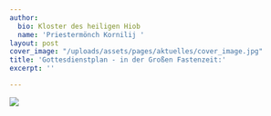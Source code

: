 ```yaml
---
author:
  bio: Kloster des heiligen Hiob
  name: 'Priestermönch Kornilij '
layout: post
cover_image: "/uploads/assets/pages/aktuelles/cover_image.jpg"
title: 'Gottesdienstplan - in der Großen Fastenzeit:'
excerpt: ''

---
```

![](https://res.cloudinary.com/hiobmon/image/upload/v1615809184/media/2021/photo_2021-03-14_14-06-30_2_bddkbi.jpg)